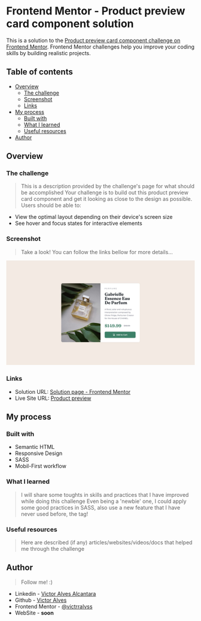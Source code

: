 # Frontend Mentor - Product preview card component solution

This is a solution to the [Product preview card component challenge on Frontend Mentor](https://www.frontendmentor.io/challenges/product-preview-card-component-GO7UmttRfa). Frontend Mentor challenges help you improve your coding skills by building realistic projects. 

## Table of contents

- [Overview](#overview)
  - [The challenge](#the-challenge)
  - [Screenshot](#screenshot)
  - [Links](#links)
- [My process](#my-process)
  - [Built with](#built-with)
  - [What I learned](#what-i-learned)
  - [Useful resources](#useful-resources)
- [Author](#author)


## Overview

### The challenge
>This is a description provided by the challenge's page for what should be accomplished
Your challenge is to build out this product preview card component and get it looking as close to the design as possible.
Users should be able to:

- View the optimal layout depending on their device's screen size
- See hover and focus states for interactive elements

### Screenshot
>Take a look! You can follow the links bellow for more details...

![desktop-design.jpg](design%2Fdesktop-design.jpg)

### Links

- Solution URL: [Solution page - Frontend Mentor](https://www.frontendmentor.io/challenges/product-preview-card-component-GO7UmttRfa)
- Live Site URL: [Product preview](https://productpreview-victrralvss.netlify.app)

## My process

### Built with
- Semantic HTML
- Responsive Design
- SASS
- Mobil-First workflow

### What I learned
>I will share some toughts in skills and practices that I have improved while doing this challenge
Even being a 'newbie' one, I could apply some good practices in SASS, also use a new feature that I have never used before, the <picture> tag!

### Useful resources
>Here are described (if any) articles/websites/videos/docs that helped me through the challenge


## Author
>Follow me! :)
- Linkedin - [Victor Alves Alcantara](https://www.linkedin.com/in/victrralvss/)
- Github - [Victor Alves](https://github.com/victrralvss)
- Frontend Mentor - [@victrralvss](https://www.frontendmentor.io/profile/victrralvss)
- WebSite - __soon__
